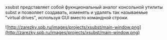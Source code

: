 xsubst представляет собой фукнциональный аналог консольной утилиты subst и позволяет создавать, изменять и удалять так называемые "virtual drives", используя GUI вместо командной строки.

![http://zarezky.spb.ru/images/projects/xsubst/main-window.png](http://zarezky.spb.ru/images/projects/xsubst/main-window.png)